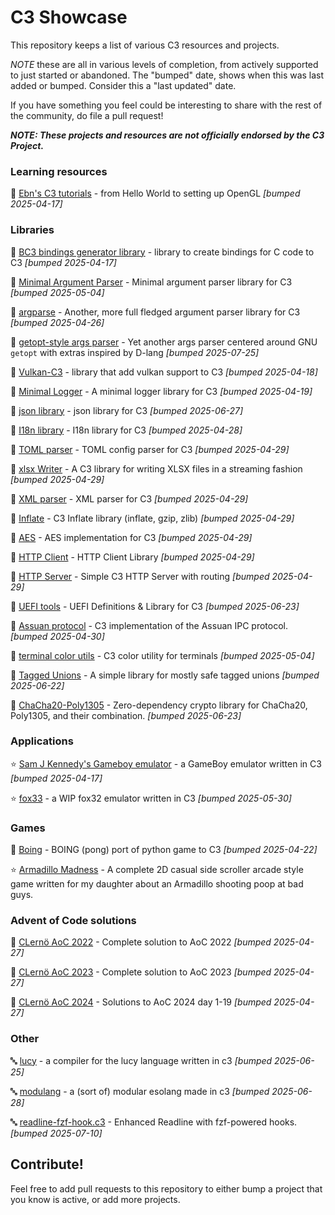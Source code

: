 # C3 Showcase

This repository keeps a list of various C3 resources and projects.

*NOTE* these are all in various levels of completion, from actively supported to just started or abandoned. The "bumped" date,
shows when this was last added or bumped. Consider this a "last updated" date.

If you have something you feel could be interesting to share with the rest of the community, do file a pull request!

***NOTE: These projects and resources are not officially endorsed by the C3 Project.***

### Learning resources

📖 [Ebn's C3 tutorials](https://ebn.codeberg.page/programming/c3/) - from Hello World to setting up OpenGL *[bumped 2025-04-17]*

### Libraries

📁 [BC3 bindings generator library](https://github.com/vssukharev/bc3) - library to create bindings for C code to C3 *[bumped 2025-04-17]*

📁 [Minimal Argument Parser](https://github.com/chaoticva/c3-argparser) - Minimal argument parser library for C3 *[bumped 2025-05-04]*

📁 [argparse](https://github.com/joshring/argparse) - Another, more full fledged argument parser library for C3 *[bumped 2025-04-26]*

📁 [getopt-style args parser](https://github.com/NotsoanoNimus/getopt.c3l) - Yet another args parser centered around GNU `getopt` with extras inspired by D-lang *[bumped 2025-07-25]*

📁 [Vulkan-C3](https://github.com/hucancode/vulkan-c3) - library that add vulkan support to C3 *[bumped 2025-04-18]*

📁 [Minimal Logger](https://github.com/chaoticva/c3-logger) - A minimal logger library for C3 *[bumped 2025-04-19]*

📁 [json library](https://github.com/hwchen/json-c3) - json library for C3 *[bumped 2025-06-27]*

📁 [I18n library](https://github.com/tahadostifam/i18n-c3) - I18n library for C3 *[bumped 2025-04-28]*

📁 [TOML parser](https://github.com/konimarti/toml.c3l) - TOML config parser for C3 *[bumped 2025-04-29]*

📁 [xlsx Writer](https://github.com/radekm/xlsx-writer) - A C3 library for writing XLSX files in a streaming fashion *[bumped 2025-04-29]*

📁 [XML parser](https://github.com/tonis2/xml.c3) - XML parser for C3 *[bumped 2025-04-29]*

📁 [Inflate](https://github.com/konimarti/tinf.c3l) - C3 Inflate library (inflate, gzip, zlib) *[bumped 2025-04-29]*

📁 [AES](https://github.com/konimarti/aes.c3l) - AES implementation for C3 *[bumped 2025-04-29]*

📁 [HTTP Client](https://github.com/tclesius/http.c3) - HTTP Client Library *[bumped 2025-04-29]*

📁 [HTTP Server](https://github.com/velikoss/c3-api) - Simple C3 HTTP Server with routing *[bumped 2025-04-29]*

📁 [UEFI tools](https://github.com/NotsoanoNimus/uefi.c3l) - UEFI Definitions & Library for C3 *[bumped 2025-06-23]*

📁 [Assuan protocol](https://github.com/konimarti/assuan.c3l) - C3 implementation of the Assuan IPC protocol. *[bumped 2025-04-30]*

📁 [terminal color utils](https://github.com/chaoticva/c3-colorutil) - C3 color utility for terminals *[bumped 2025-05-04]*

📁 [Tagged Unions](https://github.com/Book-reader/tagged_unions.c3l) - A simple library for mostly safe tagged unions *[bumped 2025-06-22]*

📁 [ChaCha20-Poly1305](https://github.com/NotsoanoNimus/chacha20_aead.c3l) - Zero-dependency crypto library for ChaCha20, Poly1305, and their combination. *[bumped 2025-06-23]*

### Applications

⭐ [Sam J Kennedy's Gameboy emulator](https://github.com/samjkennedy/gbc3) - a GameBoy emulator written in C3 *[bumped 2025-04-17]*

⭐ [fox33](https://github.com/Book-reader/fox33) - a WIP fox32 emulator written in C3 *[bumped 2025-05-30]*

### Games

👾 [Boing](https://github.com/tekin-tontu/boing) - BOING (pong) port of python game to C3 *[bumped 2025-04-22]*

⭐ [Armadillo Madness](https://github.com/Ronin15/Armadillo_Madness_C3) - A complete 2D casual side scroller arcade style game written for my daughter about an Armadillo shooting poop at bad guys.

### Advent of Code solutions

🎅 [CLernö AoC 2022](https://github.com/lerno/aoc_2022_c3) - Complete solution to AoC 2022 *[bumped 2025-04-27]*

🎅 [CLernö AoC 2023](https://github.com/lerno/aoc_2023_c3) - Complete solution to AoC 2023 *[bumped 2025-04-27]*

🎅 [CLernö AoC 2024](https://github.com/lerno/aoc_2024_c3) - Solutions to AoC 2024 day 1-19 *[bumped 2025-04-27]*

### Other

🔤 [lucy](https://github.com/lucy-language/lucy) - a compiler for the lucy language written in c3 *[bumped 2025-06-25]*

🔤 [modulang](https://github.com/cubedium/modulang) - a (sort of) modular esolang made in c3 *[bumped 2025-06-28]*

🔤 [readline-fzf-hook.c3](https://github.com/shaobosong/readline-fzf-hook.c3) - Enhanced Readline with fzf-powered hooks. *[bumped 2025-07-10]*

## Contribute!

Feel free to add pull requests to this repository to either bump a project that you know is active, or add more projects.
